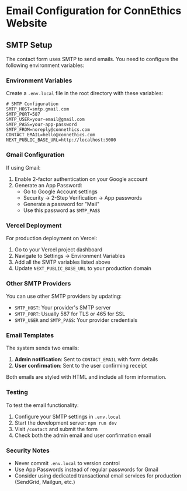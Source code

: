 # Email Configuration for ConnEthics Website

## SMTP Setup

The contact form uses SMTP to send emails. You need to configure the following environment variables:

### Environment Variables

Create a `.env.local` file in the root directory with these variables:

```env
# SMTP Configuration
SMTP_HOST=smtp.gmail.com
SMTP_PORT=587
SMTP_USER=your-email@gmail.com
SMTP_PASS=your-app-password
SMTP_FROM=noreply@connethics.com
CONTACT_EMAIL=hello@connethics.com
NEXT_PUBLIC_BASE_URL=http://localhost:3000
```

### Gmail Configuration

If using Gmail:

1. Enable 2-factor authentication on your Google account
2. Generate an App Password:
   - Go to Google Account settings
   - Security → 2-Step Verification → App passwords
   - Generate a password for "Mail"
   - Use this password as `SMTP_PASS`

### Vercel Deployment

For production deployment on Vercel:

1. Go to your Vercel project dashboard
2. Navigate to Settings → Environment Variables
3. Add all the SMTP variables listed above
4. Update `NEXT_PUBLIC_BASE_URL` to your production domain

### Other SMTP Providers

You can use other SMTP providers by updating:
- `SMTP_HOST`: Your provider's SMTP server
- `SMTP_PORT`: Usually 587 for TLS or 465 for SSL
- `SMTP_USER` and `SMTP_PASS`: Your provider credentials

### Email Templates

The system sends two emails:
1. **Admin notification**: Sent to `CONTACT_EMAIL` with form details
2. **User confirmation**: Sent to the user confirming receipt

Both emails are styled with HTML and include all form information.

### Testing

To test the email functionality:
1. Configure your SMTP settings in `.env.local`
2. Start the development server: `npm run dev`
3. Visit `/contact` and submit the form
4. Check both the admin email and user confirmation email

### Security Notes

- Never commit `.env.local` to version control
- Use App Passwords instead of regular passwords for Gmail
- Consider using dedicated transactional email services for production (SendGrid, Mailgun, etc.)

